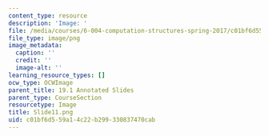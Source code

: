 ```yaml
---
content_type: resource
description: 'Image: '
file: /media/courses/6-004-computation-structures-spring-2017/c01bf6d559a14c22b299330837470cab_Slide11.png
file_type: image/png
image_metadata:
  caption: ''
  credit: ''
  image-alt: ''
learning_resource_types: []
ocw_type: OCWImage
parent_title: 19.1 Annotated Slides
parent_type: CourseSection
resourcetype: Image
title: Slide11.png
uid: c01bf6d5-59a1-4c22-b299-330837470cab
---
```

